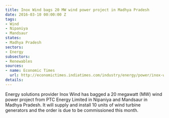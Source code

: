 ```yaml
---
title: Inox Wind bags 20 MW wind power project in Madhya Pradesh
date: 2016-03-10 00:00:00 Z
tags:
- Wind
- Nipaniya
- Mandsaur
states:
- Madhya Pradesh
sectors:
- Energy
subsectors:
- Renewables
sources:
- name: Economic Times
  url: http://economictimes.indiatimes.com/industry/energy/power/inox-wind-bags-20-mw-wind-power-project-in-madhya-pradesh/articleshow/51222237.cms
details: 
---
```


Energy solutions provider Inox Wind has bagged a 20 megawatt (MW) wind power project from PTC Energy Limited in Nipaniya and Mandsaur in Madhya Pradesh. It will supply and install 10 units of wind turbine generators and the order is due to be commissioned this month.
